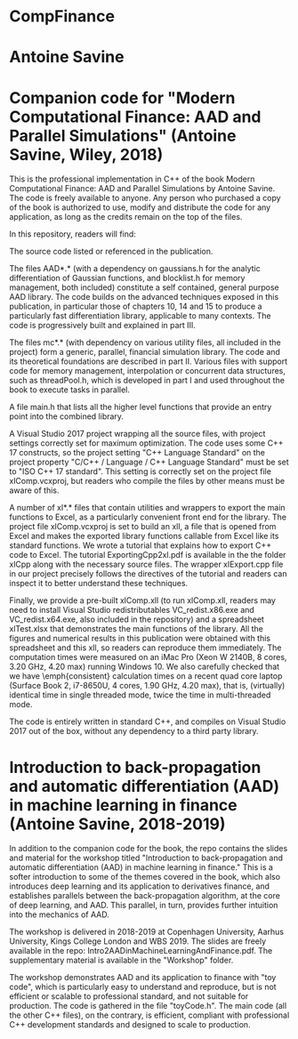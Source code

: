 # CompFinance
# Antoine Savine
# Companion code for "Modern Computational Finance: AAD and Parallel Simulations" (Antoine Savine, Wiley, 2018)

This is the professional implementation in C++ of the book Modern Computational Finance: AAD and Parallel Simulations by Antoine Savine. The code is freely available to anyone. Any person who purchased a copy of the book is authorized to use, modify and distribute the code for any application, as long as the credits remain on the top of the files.

In this repository, readers will find:

The source code listed or referenced in the publication.

The files AAD*.* (with a dependency on gaussians.h for the analytic differentiation of Gaussian functions, and blocklist.h for memory management, both included) constitute a self contained, general purpose AAD library. The code builds on the advanced techniques exposed in this publication, in particular those of chapters 10, 14 and 15 to produce a particularly fast differentiation library, applicable to many contexts. The code is progressively built and explained in part III.

The files mc*.* (with dependency on various utility files, all included in the project) form a generic, parallel, financial simulation library. The code and its theoretical foundations are described in part II.
Various files with support code for memory management, interpolation or concurrent data structures, such as threadPool.h, which is developed in part I and used throughout the book to execute tasks in parallel.

A file main.h that lists all the higher level functions that provide an entry point into the combined library.

A Visual Studio 2017 project wrapping all the source files, with project settings correctly set for maximum optimization. The code uses some C++ 17 constructs, so the project setting "C++ Language Standard" on the project property "C/C++ / Language / C++ Language Standard" must be set to "ISO C++ 17 standard". This setting is correctly set on the project file xlComp.vcxproj, but readers who compile the files by other means must be aware of this.

A number of xl*.* files that contain utilities and wrappers to export the main functions to Excel, as a particularly convenient front end for the library. The project file xlComp.vcxproj is set to build an xll, a file that is opened from Excel and makes the exported library functions callable from Excel like its standard functions. We wrote a tutorial that explains how to export C++ code to Excel. The tutorial ExportingCpp2xl.pdf is available in the the folder xlCpp along with the necessary source files. The wrapper xlExport.cpp file in our project precisely follows the directives of the tutorial and readers can inspect it to better understand these techniques.

Finally, we provide a pre-built xlComp.xll (to run xlComp.xll, readers may need to install Visual Studio redistributables VC_redist.x86.exe and VC_redist.x64.exe, also included in the repository) and a spreadsheet xlTest.xlsx that demonstrates the main functions of the library. All the figures and numerical results in this publication were obtained with this spreadsheet and this xll, so readers can reproduce them immediately. The computation times were measured on an iMac Pro (Xeon W 2140B, 8 cores, 3.20 GHz, 4.20 max) running Windows 10. We also carefully checked that we have \emph{consistent} calculation times on a recent quad core laptop (Surface Book 2, i7-8650U, 4 cores, 1.90 GHz, 4.20 max), that is, (virtually) identical time in single threaded mode, twice the time in multi-threaded mode.

The code is entirely written in standard C++, and compiles on Visual Studio 2017 out of the box, without any dependency to a third party library.

# Introduction to back-propagation and automatic differentiation (AAD) in machine learning in finance (Antoine Savine, 2018-2019)

In addition to the companion code for the book, the repo contains the slides and material for the workshop titled "Introduction to back-propagation and automatic differentiation (AAD) in machine learning in finance." This is a softer introduction to some of the themes covered in the book, which also introduces deep learning and its application to derivatives finance, and establishes parallels between the back-propagation algorithm, at the core of deep learning, and AAD. This parallel, in turn, provides further intuition into the mechanics of AAD. 

The workshop is  delivered in 2018-2019 at Copenhagen University, Aarhus University, Kings College London and WBS 2019. The slides are freely available in the repo: Intro2AADinMachineLearningAndFinance.pdf. The supplementary material is available in the "Workshop" folder. 

The workshop demonstrates AAD and its application to finance with "toy code", which is particularly easy to understand and reproduce, but is not efficient or scalable to professional standard, and not suitable for production. The code is gathered in the file "toyCode.h". The main code (all the other C++ files), on the contrary, is efficient, compliant with professional C++ development standards and designed to scale to production.
